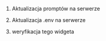 1. Aktualizacja promptów na serwerze 
2. Aktualizacja .env na serwerze 

3. weryfikacja tego widgeta

